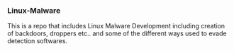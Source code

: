 ### Linux-Malware

This is a repo that includes Linux Malware Development including creation of backdoors, droppers etc.. and some of the different ways used to evade detection softwares.
